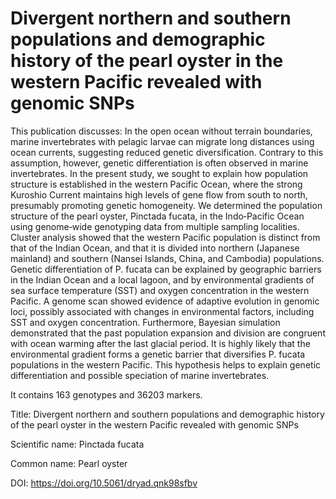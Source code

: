 # Divergent northern and southern populations and demographic history of the pearl oyster in the western Pacific revealed with genomic SNPs

This publication discusses: In the open ocean without terrain boundaries, marine invertebrates with pelagic larvae can migrate long distances using ocean currents, suggesting reduced genetic diversification. Contrary to this assumption, however, genetic differentiation is often observed in marine invertebrates. In the present study, we sought to explain how population structure is established in the western Pacific Ocean, where the strong Kuroshio Current maintains high levels of gene flow from south to north, presumably promoting genetic homogeneity. We determined the population structure of the pearl oyster, Pinctada fucata, in the Indo‐Pacific Ocean using genome‐wide genotyping data from multiple sampling localities. Cluster analysis showed that the western Pacific population is distinct from that of the Indian Ocean, and that it is divided into northern (Japanese mainland) and southern (Nansei Islands, China, and Cambodia) populations. Genetic differentiation of P. fucata can be explained by geographic barriers in the Indian Ocean and a local lagoon, and by environmental gradients of sea surface temperature (SST) and oxygen concentration in the western Pacific. A genome scan showed evidence of adaptive evolution in genomic loci, possibly associated with changes in environmental factors, including SST and oxygen concentration. Furthermore, Bayesian simulation demonstrated that the past population expansion and division are congruent with ocean warming after the last glacial period. It is highly likely that the environmental gradient forms a genetic barrier that diversifies P. fucata populations in the western Pacific. This hypothesis helps to explain genetic differentiation and possible speciation of marine invertebrates.

It contains 163 genotypes and 36203 markers.

Title: Divergent northern and southern populations and demographic history of the pearl oyster in the western Pacific revealed with genomic SNPs

Scientific name: Pinctada fucata

Common name: Pearl oyster 

DOI: https://doi.org/10.5061/dryad.qnk98sfbv


